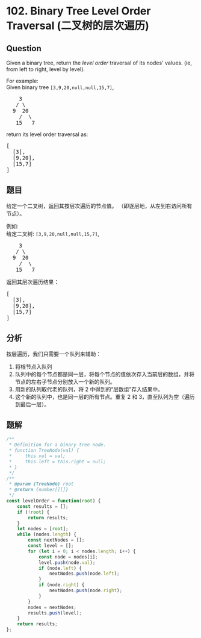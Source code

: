 # 102. Binary Tree Level Order Traversal (二叉树的层次遍历)

## Question

Given a binary tree, return the _level order_ traversal of its nodes' values. (ie, from left to right, level by level).

For example:  
Given binary tree `[3,9,20,null,null,15,7]`,

<pre>    3
   / \
  9  20
    /  \
   15   7
</pre>

return its level order traversal as:

<pre>[
  [3],
  [9,20],
  [15,7]
]
</pre>

## 题目

给定一个二叉树，返回其按层次遍历的节点值。 （即逐层地，从左到右访问所有节点）。

例如:  
给定二叉树: `[3,9,20,null,null,15,7]`,

<pre>    3
   / \
  9  20
    /  \
   15   7
</pre>

返回其层次遍历结果：

<pre>[
  [3],
  [9,20],
  [15,7]
]
</pre>

## 分析

按层遍历，我们只需要一个队列来辅助：

1. 将根节点入队列
2. 队列中的每个节点都是同一层，将每个节点的值依次存入当前层的数组，并将节点的左右子节点分别放入一个新的队列。
3. 用新的队列取代老的队列，将 2 中得到的“层数组”存入结果中。
4. 这个新的队列中，也是同一层的所有节点。重复 2 和 3，直至队列为空（遍历到最后一层）。

## 题解

```javascript
/**
 * Definition for a binary tree node.
 * function TreeNode(val) {
 *     this.val = val;
 *     this.left = this.right = null;
 * }
 */
/**
 * @param {TreeNode} root
 * @return {number[][]}
 */
const levelOrder = function(root) {
    const results = [];
    if (!root) {
        return results;
    }
    let nodes = [root];
    while (nodes.length) {
        const nextNodes = [];
        const level = [];
        for (let i = 0; i < nodes.length; i++) {
            const node = nodes[i];
            level.push(node.val);
            if (node.left) {
                nextNodes.push(node.left);
            }
            if (node.right) {
                nextNodes.push(node.right);
            }
        }
        nodes = nextNodes;
        results.push(level);
    }
    return results;
};
```
